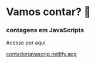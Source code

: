 # Vamos contar? :pencil:

### contagens em JavaScripts

Acesse por aqui 

[contadorjavascrip.netlify.app](https://contadorjavascrip.netlify.app/)